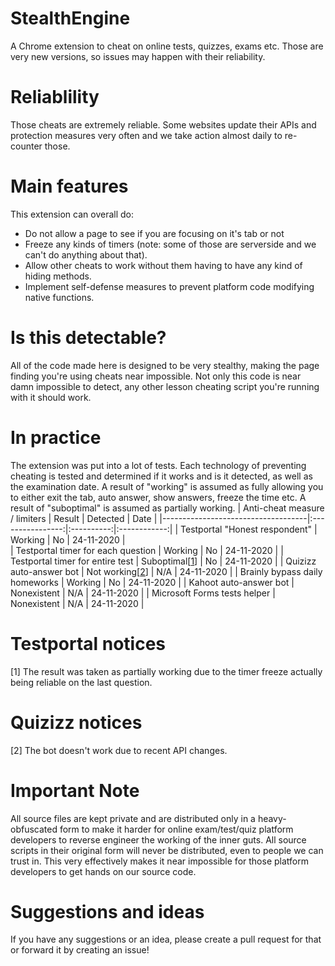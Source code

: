# StealthEngine
A Chrome extension to cheat on online tests, quizzes, exams etc.
Those are very new versions, so issues may happen with their reliability.

# Reliablility
Those cheats are extremely reliable. Some websites update their APIs and protection measures very often and we take action almost daily to re-counter those.

# Main features
This extension can overall do:
  - Do not allow a page to see if you are focusing on it's tab or not
  - Freeze any kinds of timers (note: some of those are serverside and we can't do anything about that).
  - Allow other cheats to work without them having to have any kind of hiding methods.
  - Implement self-defense measures to prevent platform code modifying native functions.
  
# Is this detectable?
All of the code made here is designed to be very stealthy, making the page finding you're using cheats near impossible.
Not only this code is near damn impossible to detect, any other lesson cheating script you're running with it should work.

# In practice
The extension was put into a lot of tests. Each technology of preventing cheating is tested and determined if it works and is it detected, as well as the examination date.
A result of "working" is assumed as fully allowing you to either exit the tab, auto answer, show answers, freeze the time etc.
A result of "suboptimal" is assumed as partially working.
| Anti-cheat measure / limiters      |      Result      |  Detected  |     Date     |
|------------------------------------|:----------------:|:----------:|:------------:|
| Testportal "Honest respondent"     |     Working      |     No     |  24-11-2020  |       
| Testportal timer for each question |     Working      |     No     |  24-11-2020  |
| Testportal timer for entire test   |  Suboptimal[[1](#testportal-notices)]   |     No     |  24-11-2020  |
| Quizizz auto-answer bot            |   Not working[[2](#quizizz-notices)]    |    N/A     |  24-11-2020  |
| Brainly bypass daily homeworks     |     Working      |     No     |  24-11-2020  |
| Kahoot auto-answer bot             |   Nonexistent    |    N/A     |  24-11-2020  |
| Microsoft Forms tests helper       |   Nonexistent    |    N/A     |  24-11-2020  |

# Testportal notices
[1] The result was taken as partially working due to the timer freeze actually being reliable on the last question.

# Quizizz notices
[2] The bot doesn't work due to recent API changes.

# Important Note
All source files are kept private and are distributed only in a heavy-obfuscated form to make it harder for online exam/test/quiz platform developers to reverse engineer the working of the inner guts. All source scripts in their original form will never be distributed, even to people we can trust in. This very effectively makes it near impossible for those platform developers to get hands on our source code.

# Suggestions and ideas
If you have any suggestions or an idea, please create a pull request for that or forward it by creating an issue!
